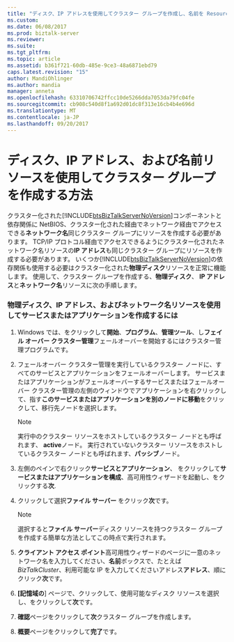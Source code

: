 ```yaml
---
title: "ディスク、IP アドレスを使用してクラスター グループを作成し、名前を Resource1 する方法 |Microsoft ドキュメント"
ms.custom: 
ms.date: 06/08/2017
ms.prod: biztalk-server
ms.reviewer: 
ms.suite: 
ms.tgt_pltfrm: 
ms.topic: article
ms.assetid: b361f721-60db-485e-9ce3-48a6871ebd79
caps.latest.revision: "15"
author: MandiOhlinger
ms.author: mandia
manager: anneta
ms.openlocfilehash: 63310706742ffcc10de5266dda7053da79fc04fe
ms.sourcegitcommit: cb908c540d8f1a692d01dc8f313e16cb4b4e696d
ms.translationtype: MT
ms.contentlocale: ja-JP
ms.lasthandoff: 09/20/2017
---
```

# <a name="how-to-create-a-cluster-group-with-a-disk-ip-address-and-name-resource"></a>ディスク、IP アドレス、および名前リソースを使用してクラスター グループを作成する方法
クラスター化された[!INCLUDE[btsBizTalkServerNoVersion](../includes/btsbiztalkservernoversion-md.md)]コンポーネントと依存関係に NetBIOS、クラスター化された経由でネットワーク経由でアクセスできる**ネットワーク名**同じクラスター グループにリソースを作成する必要があります。 TCP/IP プロトコル経由でアクセスできるようにクラスター化されたネットワーク名リソースの**IP アドレス**も同じクラスター グループにリソースを作成する必要があります。 いくつか[!INCLUDE[btsBizTalkServerNoVersion](../includes/btsbiztalkservernoversion-md.md)]の依存関係も使用する必要はクラスター化された**物理ディスク**リソースを正常に機能します。 使用して、クラスター グループを作成する、**物理ディスク**、 **IP アドレス**と**ネットワーク名**リソースに次の手順します。  
  
### <a name="to-create-a-service-or-application-with-a-physical-disk-ip-address-and-network-name-resource"></a>物理ディスク、IP アドレス、およびネットワーク名リソースを使用してサービスまたはアプリケーションを作成するには  
  
1.  Windows では、をクリックして**開始**、**プログラム**、**管理ツール**、し**フェイル オーバー クラスター管理**フェールオーバーを開始するにはクラスター管理プログラムです。  
  
2.  フェールオーバー クラスター管理を実行しているクラスター ノードに、すべてのサービスとアプリケーションをフェールオーバーします。 サービスまたはアプリケーションがフェールオーバーするサービスまたはフェールオーバー クラスター管理の左側のウィンドウでアプリケーションを右クリックして、指す**このサービスまたはアプリケーションを別のノードに移動**をクリックして、移行先ノードを選択します。  
  
    > [!NOTE]
    >  実行中のクラスター リソースをホストしているクラスター ノードとも呼ばれます、 **active**ノード。 実行されていないクラスター リソースをホストしているクラスター ノードとも呼ばれます、**パッシブ**ノード。  
  
3.  左側のペインで右クリック**サービスとアプリケーション**、 をクリックして**サービスまたはアプリケーションを構成**、高可用性ウィザードを起動し、をクリックする**次**.  
  
4.  クリックして選択**ファイル サーバー**  をクリック**次**です。  
  
    > [!NOTE]
    >  選択すると**ファイル サーバー**ディスク リソースを持つクラスター グループを作成する簡単な方法としてこの時点で実行されます。  
  
5.  **クライアント アクセス ポイント**高可用性ウィザードのページに一意のネットワーク名を入力してください、**名前**ボックスで、たとえば*BizTalkCluster*、利用可能な IP を入力してくださいアドレス**アドレス**、順にクリック**次**です。  
  
6.  **[記憶域の**] ページで、クリックして、使用可能なディスク リソースを選択し、をクリックして**次**です。  
  
7.  **確認**ページをクリックして**次**クラスター グループを作成します。  
  
8.  **概要**ページをクリックして**完了**です。